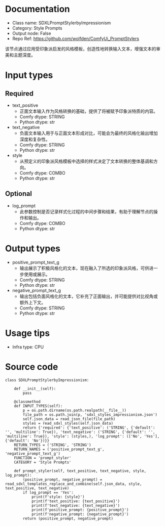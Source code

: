 # Documentation
- Class name: SDXLPromptStylerbyImpressionism
- Category: Style Prompts
- Output node: False
- Repo Ref: https://github.com/wolfden/ComfyUi_PromptStylers

该节点通过应用受印象派启发的风格模板，创造性地转换输入文本，增强文本的审美和主题深度。

# Input types
## Required
- text_positive
    - 正面文本输入作为风格转换的基础，提供了将被赋予印象派特质的内容。
    - Comfy dtype: STRING
    - Python dtype: str
- text_negative
    - 负面文本输入用于与正面文本形成对比，可能会为最终的风格化输出增加深度和复杂性。
    - Comfy dtype: STRING
    - Python dtype: str
- style
    - 从预定义的印象派风格模板中选择的样式决定了文本转换的整体基调和方向。
    - Comfy dtype: COMBO
    - Python dtype: str
## Optional
- log_prompt
    - 此参数控制是否记录样式化过程的中间步骤和结果，有助于理解节点的操作和输出。
    - Comfy dtype: COMBO
    - Python dtype: str

# Output types
- positive_prompt_text_g
    - 输出展示了积极风格化的文本，现在融入了所选的印象派风格，可供进一步使用或展示。
    - Comfy dtype: STRING
    - Python dtype: str
- negative_prompt_text_g
    - 输出包括负面风格化的文本，它补充了正面输出，并可能提供对比视角或额外上下文。
    - Comfy dtype: STRING
    - Python dtype: str

# Usage tips
- Infra type: CPU

# Source code
```
class SDXLPromptStylerbyImpressionism:

    def __init__(self):
        pass

    @classmethod
    def INPUT_TYPES(self):
        p = os.path.dirname(os.path.realpath(__file__))
        file_path = os.path.join(p, 'sdxl_styles_impressionism.json')
        self.json_data = read_json_file(file_path)
        styles = read_sdxl_styles(self.json_data)
        return {'required': {'text_positive': ('STRING', {'default': '', 'multiline': True}), 'text_negative': ('STRING', {'default': '', 'multiline': True}), 'style': (styles,), 'log_prompt': (['No', 'Yes'], {'default': 'No'})}}
    RETURN_TYPES = ('STRING', 'STRING')
    RETURN_NAMES = ('positive_prompt_text_g', 'negative_prompt_text_g')
    FUNCTION = 'prompt_styler'
    CATEGORY = 'Style Prompts'

    def prompt_styler(self, text_positive, text_negative, style, log_prompt):
        (positive_prompt, negative_prompt) = read_sdxl_templates_replace_and_combine(self.json_data, style, text_positive, text_negative)
        if log_prompt == 'Yes':
            print(f'style: {style}')
            print(f'text_positive: {text_positive}')
            print(f'text_negative: {text_negative}')
            print(f'positive_prompt: {positive_prompt}')
            print(f'negative_prompt: {negative_prompt}')
        return (positive_prompt, negative_prompt)
```